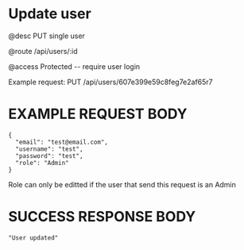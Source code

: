 # Update user
@desc PUT single user

@route /api/users/:id

@access Protected -- require user login

Example request: PUT /api/users/607e399e59c8feg7e2af65r7

# EXAMPLE REQUEST BODY
```
{
  "email": "test@email.com",
  "username": "test",
  "password": "test",
  "role": "Admin"
}
```

Role can only be editted if the user that send this request is an Admin

# SUCCESS RESPONSE BODY
```
"User updated"
```